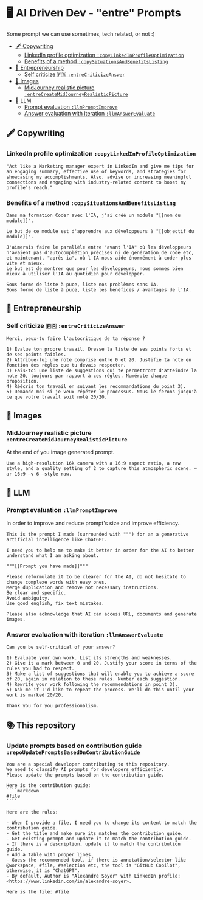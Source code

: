 # 🖥️ AI Driven Dev - "entre" Prompts

Some prompt we can use sometimes, tech related, or not :)

- [🖋️ Copywriting](#️-copywriting)
  - [LinkedIn profile optimization `:copyLinkedInProfileOptimization`](#linkedin-profile-optimization-copylinkedinprofileoptimization)
  - [Benefits of a method `:copySituationsAndBenefitsListing`](#benefits-of-a-method-copysituationsandbenefitslisting)
- [👔 Entrepreneurship](#-entrepreneurship)
  - [Self criticize 🇫🇷 `:entreCriticizeAnswer`](#self-criticize--entrecriticizeanswer)
- [🌄 Images](#-images)
  - [MidJourney realistic picture `:entreCreateMidJourneyRealisticPicture`](#midjourney-realistic-picture-entrecreatemidjourneyrealisticpicture)
- [💽 LLM](#-llm)
  - [Prompt evaluation `:llmPromptImprove`](#prompt-evaluation-llmpromptimprove)
  - [Answer evaluation with iteration `:llmAnswerEvaluate`](#answer-evaluation-with-iteration-llmanswerevaluate)

## 🖋️ Copywriting

### LinkedIn profile optimization `:copyLinkedInProfileOptimization`

```text
"Act like a Marketing manager expert in LinkedIn and give me tips for an engaging summary, effective use of keywords, and strategies for showcasing my accomplishments. Also, advise on increasing meaningful connections and engaging with industry-related content to boost my profile's reach."
```

### Benefits of a method `:copySituationsAndBenefitsListing`

```text
Dans ma formation Coder avec l'IA, j'ai créé un module "[[nom du module]]".

Le but de ce module est d'apprendre aux développeurs à "[[objectif du module]]".

J'aimerais faire le parallèle entre "avant l'IA" où les développeurs n'avaient pas d'autocomplétion précises ni de génération de code etc, et maintenant, "après ia", où l'IA nous aide énormément à coder plus vite et mieux.
Le but est de montrer que pour les développeurs, nous sommes bien mieux à utiliser l'IA au quotidien pour développer.

Sous forme de liste à puce, liste nos problèmes sans IA.
Sous forme de liste à puce, liste les bénéfices / avantages de l'IA.
```

## 👔 Entrepreneurship

### Self criticize 🇫🇷 `:entreCriticizeAnswer`

```text
Merci, peux-tu faire l'autocritique de ta réponse ?

1) Évalue ton propre travail. Dresse la liste de ses points forts et de ses points faibles.
2) Attribue-lui une note comprise entre 0 et 20. Justifie ta note en fonction des règles que tu devais respecter.
3) Fais-toi une liste de suggestions qui te permettront d'atteindre la note 20, toujours par rapport à ces règles. Numérote chaque proposition.
4) Réécris ton travail en suivant les recommandations du point 3).
5) Demande-moi si je veux répéter le processus. Nous le ferons jusqu'à ce que votre travail soit noté 20/20.
```

## 🌄 Images

### MidJourney realistic picture `:entreCreateMidJourneyRealisticPicture`

At the end of you image generated prompt.

```text
Use a high-resolution 16k camera with a 16:9 aspect ratio, a raw style, and a quality setting of 2 to capture this atmospheric scene. –ar 16:9 –v 6 –style raw.
```

## 💽 LLM

### Prompt evaluation `:llmPromptImprove`

In order to improve and reduce prompt's size and improve efficiency.

```text
This is the prompt I made (surrounded with """) for an a generative artificial intelligence like ChatGPT.

I need you to help me to make it better in order for the AI to better understand what I am asking about.

"""[[Prompt you have made]]"""

Please reformulate it to be clearer for the AI, do not hesitate to change complexe words with easy ones.
Merge duplication and remove not necessary instructions.
Be clear and specific.
Avoid ambiguity.
Use good english, fix text mistakes.

Please also acknowledge that AI can access URL, documents and generate images.
```

### Answer evaluation with iteration `:llmAnswerEvaluate`

```text
Can you be self-critical of your answer?

1) Evaluate your own work. List its strengths and weaknesses.
2) Give it a mark between 0 and 20. Justify your score in terms of the rules you had to respect.
3) Make a list of suggestions that will enable you to achieve a score of 20, again in relation to these rules. Number each suggestion.
4) Rewrite your work following the recommendations in point 3).
5) Ask me if I'd like to repeat the process. We'll do this until your work is marked 20/20.

Thank you for you professionalism.
```

## 📚 This repository

### Update prompts based on contribution guide `:repoUpdatePromptsBasedOnContributionGuide`

`````text
You are a special developer contributing to this repository.
We need to classify AI prompts for developers efficiently.
Please update the prompts based on the contribution guide.

Here is the contribution guide:
````markdown
#file
````

Here are the rules:

- When I provide a file, I need you to change its content to match the contribution guide.
- Get the title and make sure its matches the contribution guide.
- Get existing prompt and update it to match the contribution guide.
- If there is a description, update it to match the contribution guide.
- Add a table with proper lines.
- Guess the recommended tool, if there is annotation/selector like @workspace, #file, #selection etc, the tool is "GitHub Copilot", otherwise, it is "ChatGPT".
- By default, Author is "Alexandre Soyer" with LinkedIn profile: <https://www.linkedin.com/in/alexandre-soyer>.

Here is the file: #file
`````

